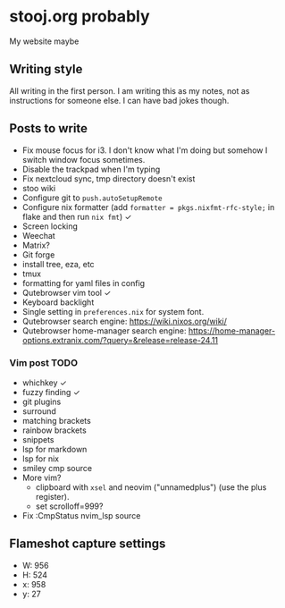 # stooj.org probably

My website maybe

## Writing style

All writing in the first person. I am writing this as my notes, not as instructions for someone else.
I can have bad jokes though.

## Posts to write

- Fix mouse focus for i3. I don't know what I'm doing but somehow I switch window focus sometimes.
- Disable the trackpad when I'm typing
- Fix nextcloud sync, tmp directory doesn't exist
- stoo wiki
- Configure git to `push.autoSetupRemote`
- Configure nix formatter (add `formatter = pkgs.nixfmt-rfc-style;` in flake and then run `nix fmt`) ✓
- Screen locking
- Weechat
- Matrix?
- Git forge
- install tree, eza, etc
- tmux
- formatting for yaml files in config
- Qutebrowser vim tool ✓
- Keyboard backlight
- Single setting in `preferences.nix` for system font.
- Qutebrowser search engine: https://wiki.nixos.org/wiki/
- Qutebrowser home-manager search engine: https://home-manager-options.extranix.com/?query=&release=release-24.11

### Vim post TODO

- whichkey ✓
- fuzzy finding ✓
- git plugins
- surround
- matching brackets
- rainbow brackets
- snippets
- lsp for markdown
- lsp for nix
- smiley cmp source
- More vim?
  - clipboard with `xsel` and neovim ("unnamedplus") (use the plus register).
  - set scrolloff=999?
- Fix :CmpStatus nvim_lsp source

## Flameshot capture settings

- W: 956
- H: 524
- x: 958
- y: 27
